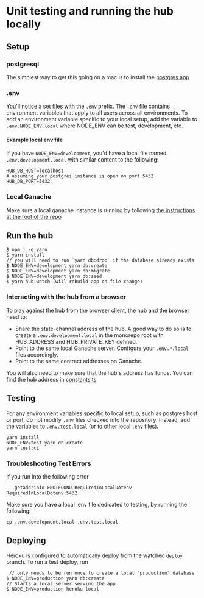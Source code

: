 # Unit testing and running the hub locally

## Setup

### postgresql

The simplest way to get this going on a mac is to install the [postgres app](https://postgresapp.com)

### .env

You'll notice a set files with the `.env` prefix. The `.env` file contains environment variables that apply to all users across all environments. To add an environment variable specific to your local setup, add the variable to `.env.NODE_ENV.local` where NODE_ENV can be test, development, etc.

#### Example local env file

If you have `NODE_ENV=development`, you'd have a local file named `.env.development.local` with similar content to the following:

```
HUB_DB_HOST=localhost
# assuming your postgres instance is open on port 5432
HUB_DB_PORT=5432
```

### Local Ganache

Make sure a local ganache instance is running by following [the instructions at the root of the repo](../../readme.md#Development-Flow)

## Run the hub

```shell
$ npm i -g yarn
$ yarn install
// you will need to run `yarn db:drop` if the database already exists
$ NODE_ENV=development yarn db:create
$ NODE_ENV=development yarn db:migrate
$ NODE_ENV=development yarn db:seed
$ yarn hub:watch (will rebuild app on file change)

```

### Interacting with the hub from a browser

To play against the hub from the browser client, the hub and the browser need to:

- Share the state-channel address of the hub. A good way to do so is to create a `.env.development.local` in the monorepo root with HUB_ADDRESS and HUB_PRIVATE_KEY defined.
- Point to the same local Ganache server. Configure your `.env.*.local` files accordingly.
- Point to the same contract addresses on Ganache.

You will also need to make sure that the hub's address has funds. You can find the hub address in [constants.ts](https://github.com/magmo/node-bot/blob/master/src/constants.ts)

## Testing

For any environment variables specific to local setup, such as postgres host or port, do not modify `.env` files checked into the repository. Instead, add the variables to `.env.test.local` (or to other local `.env` files).

```
yarn install
NODE_ENV=test yarn db:create
yarn test:ci
```

### Troubleshooting Test Errors

If you run into the following error

```shell
   getaddrinfo ENOTFOUND RequiredInLocalDotenv RequiredInLocalDotenv:5432
```

Make sure you have a local .env file dedicated to testing, by running the following:

```shell
cp .env.development.local .env.test.local
```

## Deploying

Heroku is configured to automatically deploy from the watched `deploy` branch.
To run a test deploy, run

```shell
 // only needs to be run once to create a local "production" database
$ NODE_ENV=production yarn db:create
// Starts a local server serving the app
$ NODE_ENV=production heroku local
```
